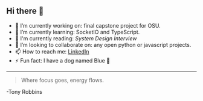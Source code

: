## Hi there 👋

<!--
**nicklaustrup/nicklaustrup** is a ✨ _special_ ✨ repository because its `README.md` (this file) appears on your GitHub profile.

Here are some ideas to get you started:
-->


- 🔭 I’m currently working on: final capstone project for OSU.
- 🌱 I’m currently learning: SocketIO and TypeScript.
- 📖 I'm currently reading: _System Design Interview_
- 👯 I’m looking to collaborate on: any open python or javascript projects.
- 📫 How to reach me: [LinkedIn](https://www.linkedin.com/in/nicklaustrup)
- ⚡ Fun fact: I have a dog named Blue 🐶

---
> Where focus goes, energy flows.

-Tony Robbins
